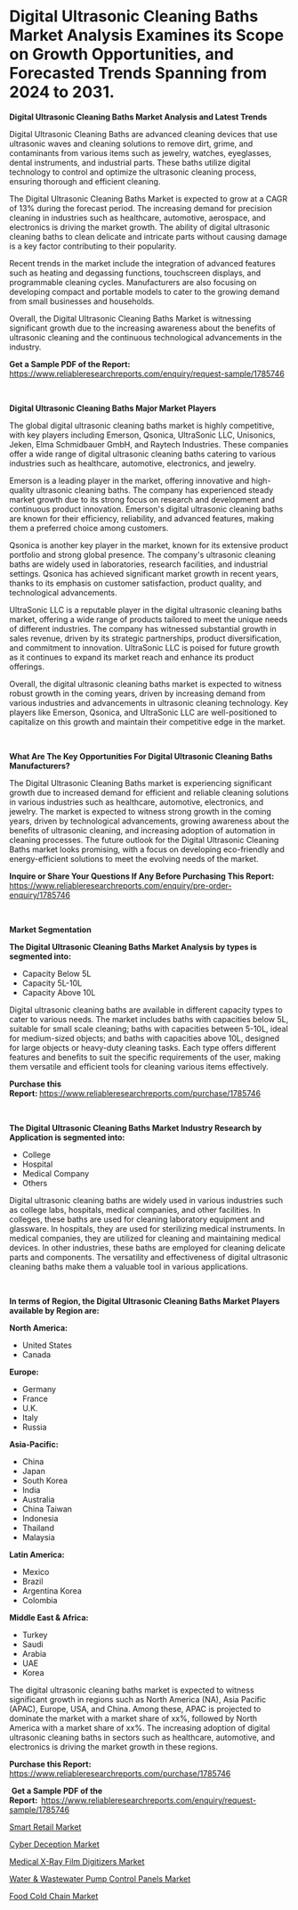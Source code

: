 <p><h1>Digital Ultrasonic Cleaning Baths Market Analysis Examines its Scope on Growth Opportunities, and Forecasted Trends Spanning from 2024 to 2031.</h1></p><p><strong>Digital Ultrasonic Cleaning Baths Market Analysis and Latest Trends</strong></p>
<p><p>Digital Ultrasonic Cleaning Baths are advanced cleaning devices that use ultrasonic waves and cleaning solutions to remove dirt, grime, and contaminants from various items such as jewelry, watches, eyeglasses, dental instruments, and industrial parts. These baths utilize digital technology to control and optimize the ultrasonic cleaning process, ensuring thorough and efficient cleaning.</p><p>The Digital Ultrasonic Cleaning Baths Market is expected to grow at a CAGR of 13% during the forecast period. The increasing demand for precision cleaning in industries such as healthcare, automotive, aerospace, and electronics is driving the market growth. The ability of digital ultrasonic cleaning baths to clean delicate and intricate parts without causing damage is a key factor contributing to their popularity.</p><p>Recent trends in the market include the integration of advanced features such as heating and degassing functions, touchscreen displays, and programmable cleaning cycles. Manufacturers are also focusing on developing compact and portable models to cater to the growing demand from small businesses and households.</p><p>Overall, the Digital Ultrasonic Cleaning Baths Market is witnessing significant growth due to the increasing awareness about the benefits of ultrasonic cleaning and the continuous technological advancements in the industry.</p></p>
<p><strong>Get a Sample PDF of the Report:&nbsp;</strong> <a href="https://www.reliableresearchreports.com/enquiry/request-sample/1785746">https://www.reliableresearchreports.com/enquiry/request-sample/1785746</a></p>
<p>&nbsp;</p>
<p><strong>Digital Ultrasonic Cleaning Baths Major Market Players</strong></p>
<p><p>The global digital ultrasonic cleaning baths market is highly competitive, with key players including Emerson, Qsonica, UltraSonic LLC, Unisonics, Jeken, Elma Schmidbauer GmbH, and Raytech Industries. These companies offer a wide range of digital ultrasonic cleaning baths catering to various industries such as healthcare, automotive, electronics, and jewelry.</p><p>Emerson is a leading player in the market, offering innovative and high-quality ultrasonic cleaning baths. The company has experienced steady market growth due to its strong focus on research and development and continuous product innovation. Emerson's digital ultrasonic cleaning baths are known for their efficiency, reliability, and advanced features, making them a preferred choice among customers.</p><p>Qsonica is another key player in the market, known for its extensive product portfolio and strong global presence. The company's ultrasonic cleaning baths are widely used in laboratories, research facilities, and industrial settings. Qsonica has achieved significant market growth in recent years, thanks to its emphasis on customer satisfaction, product quality, and technological advancements.</p><p>UltraSonic LLC is a reputable player in the digital ultrasonic cleaning baths market, offering a wide range of products tailored to meet the unique needs of different industries. The company has witnessed substantial growth in sales revenue, driven by its strategic partnerships, product diversification, and commitment to innovation. UltraSonic LLC is poised for future growth as it continues to expand its market reach and enhance its product offerings.</p><p>Overall, the digital ultrasonic cleaning baths market is expected to witness robust growth in the coming years, driven by increasing demand from various industries and advancements in ultrasonic cleaning technology. Key players like Emerson, Qsonica, and UltraSonic LLC are well-positioned to capitalize on this growth and maintain their competitive edge in the market.</p></p>
<p>&nbsp;</p>
<p><strong>What Are The Key Opportunities For Digital Ultrasonic Cleaning Baths Manufacturers?</strong></p>
<p><p>The Digital Ultrasonic Cleaning Baths market is experiencing significant growth due to increased demand for efficient and reliable cleaning solutions in various industries such as healthcare, automotive, electronics, and jewelry. The market is expected to witness strong growth in the coming years, driven by technological advancements, growing awareness about the benefits of ultrasonic cleaning, and increasing adoption of automation in cleaning processes. The future outlook for the Digital Ultrasonic Cleaning Baths market looks promising, with a focus on developing eco-friendly and energy-efficient solutions to meet the evolving needs of the market.</p></p>
<p><strong>Inquire or Share Your Questions If Any Before Purchasing This Report:</strong> <a href="https://www.reliableresearchreports.com/enquiry/pre-order-enquiry/1785746">https://www.reliableresearchreports.com/enquiry/pre-order-enquiry/1785746</a></p>
<p>&nbsp;</p>
<p><strong>Market Segmentation</strong></p>
<p><strong>The Digital Ultrasonic Cleaning Baths Market Analysis by types is segmented into:</strong></p>
<p><ul><li>Capacity Below 5L</li><li>Capacity 5L-10L</li><li>Capacity Above 10L</li></ul></p>
<p><p>Digital ultrasonic cleaning baths are available in different capacity types to cater to various needs. The market includes baths with capacities below 5L, suitable for small scale cleaning; baths with capacities between 5-10L, ideal for medium-sized objects; and baths with capacities above 10L, designed for large objects or heavy-duty cleaning tasks. Each type offers different features and benefits to suit the specific requirements of the user, making them versatile and efficient tools for cleaning various items effectively.</p></p>
<p><strong>Purchase this Report:&nbsp;</strong><a href="https://www.reliableresearchreports.com/purchase/1785746">https://www.reliableresearchreports.com/purchase/1785746</a></p>
<p>&nbsp;</p>
<p><strong>The Digital Ultrasonic Cleaning Baths Market Industry Research by Application is segmented into:</strong></p>
<p><ul><li>College</li><li>Hospital</li><li>Medical Company</li><li>Others</li></ul></p>
<p><p>Digital ultrasonic cleaning baths are widely used in various industries such as college labs, hospitals, medical companies, and other facilities. In colleges, these baths are used for cleaning laboratory equipment and glassware. In hospitals, they are used for sterilizing medical instruments. In medical companies, they are utilized for cleaning and maintaining medical devices. In other industries, these baths are employed for cleaning delicate parts and components. The versatility and effectiveness of digital ultrasonic cleaning baths make them a valuable tool in various applications.</p></p>
<p>&nbsp;</p>
<p><strong>In terms of Region, the Digital Ultrasonic Cleaning Baths Market Players available by Region are:</strong></p>
<p>
    <p> <strong> North America: </strong>
        <ul>
            <li>United States</li>
            <li>Canada</li>
        </ul>
        </p> 
    <p> <strong> Europe: </strong>
        <ul>
            <li>Germany</li>
            <li>France</li>
            <li>U.K.</li>
            <li>Italy</li>
            <li>Russia</li>
        </ul>
        </p> 
    <p> <strong> Asia-Pacific: </strong>
        <ul>
            <li>China</li>
            <li>Japan</li>
            <li>South Korea</li>
            <li>India</li>
            <li>Australia</li>
            <li>China Taiwan</li>
            <li>Indonesia</li>
            <li>Thailand</li>
            <li>Malaysia</li>
        </ul>
        </p> 
    <p> <strong> Latin America: </strong>
        <ul>
            <li>Mexico</li>
            <li>Brazil</li>
            <li>Argentina Korea</li>
            <li>Colombia</li>
        </ul>
        </p> 
    <p> <strong> Middle East & Africa: </strong>
        <ul>
            <li>Turkey</li>
            <li>Saudi</li>
            <li>Arabia</li>
            <li>UAE</li>
            <li>Korea</li>
        </ul>
    </p>
    </p>
<p><p>The digital ultrasonic cleaning baths market is expected to witness significant growth in regions such as North America (NA), Asia Pacific (APAC), Europe, USA, and China. Among these, APAC is projected to dominate the market with a market share of xx%, followed by North America with a market share of xx%. The increasing adoption of digital ultrasonic cleaning baths in sectors such as healthcare, automotive, and electronics is driving the market growth in these regions.</p></p>
<p><strong>Purchase this Report: </strong><a href="https://www.reliableresearchreports.com/purchase/1785746">https://www.reliableresearchreports.com/purchase/1785746</a></p>
<p>&nbsp;<strong>Get a Sample PDF of the Report:&nbsp;&nbsp;</strong><a href="https://www.reliableresearchreports.com/enquiry/request-sample/1785746">https://www.reliableresearchreports.com/enquiry/request-sample/1785746</a></p>
<p><strong></strong></p>
<p><p><a href="https://medium.com/@lulukerluke/smart-retail-market-share-evolution-and-market-growth-trends-2024-2031-9d8f9e6a0253">Smart Retail Market</a></p><p><a href="https://medium.com/@lulukerluke/cyber-deception-market-exploring-market-share-market-trends-and-future-growth-0228e5976620">Cyber Deception Market</a></p><p><a href="https://issuu.com/reportprime-2/docs/medical-x-ray-film-digitizers-market-size-2030.ppt">Medical X-Ray Film Digitizers Market</a></p><p><a href="https://issuu.com/reportprime-2/docs/water-wastewater-pump-control-panels-market-size-2">Water & Wastewater Pump Control Panels Market</a></p><p><a href="https://medium.com/@ruthfranklin11/food-cold-chain-market-comprehensive-assessment-by-type-application-and-geography-be1991d481f3">Food Cold Chain Market</a></p></p>